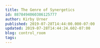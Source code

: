 ```yaml
---
title: The Genre of Synergetics
id: 8878494060386125777
author: Kirby Urner
published: 2019-07-28T14:44:00.000-07:00
updated: 2019-07-28T14:44:24.602-07:00
blog: control_room
tags: 
---
```


